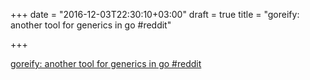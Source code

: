 +++
date = "2016-12-03T22:30:10+03:00"
draft = true
title = "goreify: another tool for generics in go  #reddit"

+++

<p><a href="https://t.co/TGrK12Gd88">goreify: another tool for generics in go  #reddit</a></p>

